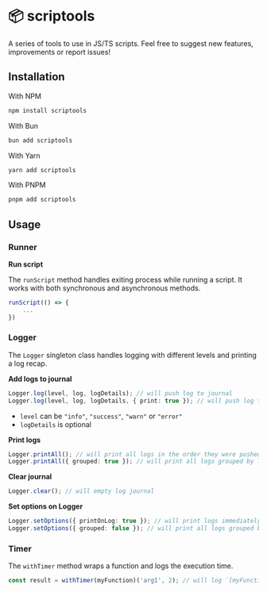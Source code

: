 # 📦 scriptools

A series of tools to use in JS/TS scripts. Feel free to suggest new features, improvements or report issues!

## Installation

With NPM

```zsh
npm install scriptools
```

With Bun

```zsh
bun add scriptools
```

With Yarn

```zsh
yarn add scriptools
```

With PNPM

```zsh
pnpm add scriptools
```

## Usage

### Runner

**Run script**

The `runScript` method handles exiting process while running a script. It works with both synchronous and asynchronous methods.

```typescript
runScript(() => {
    ...
})
```

### Logger

The `Logger` singleton class handles logging with different levels and printing a log recap.

**Add logs to journal**

```typescript
Logger.log(level, log, logDetails); // will push log to journal
Logger.log(level, log, logDetails, { print: true }); // will push log to journal as well as print it immediately
```

- `level` can be `"info"`, `"success"`, `"warn"` or `"error"`
- `logDetails` is optional

**Print logs**

```typescript
Logger.printAll(); // will print all logs in the order they were pushed
Logger.printAll({ grouped: true }); // will print all logs grouped by level
```

**Clear journal**

```typescript
Logger.clear(); // will empty log journal
```

**Set options on Logger**

```typescript
Logger.setOptions({ printOnLog: true }); // will print logs immediately
Logger.setOptions({ grouped: false }); // will print all logs grouped by level
```

### Timer

The `withTimer` method wraps a function and logs the execution time.

```typescript
const result = withTimer(myFunction)('arg1', 2); // will log `[myFunction] 12.34ms`
```
